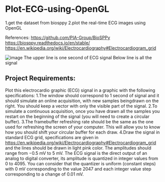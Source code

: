 # Plot-ECG-using-OpenGL
1.get the dataset from biosppy 
2.plot the real-time ECG images using OpenGL

References:
https://github.com/PIA-Group/BioSPPy
https://biosppy.readthedocs.io/en/stable/
https://en.wikipedia.org/wiki/Electrocardiography#Electrocardiogram_grid

![image](https://user-images.githubusercontent.com/80511292/114937665-5cfa4a80-9e3e-11eb-9b77-a89118a22245.png)
The upper line is one second of ECG signal
Below line is all the signal 





## Project Requirements:
Plot this electrocardio graphic (ECG) signal in a graphic with the following specifications:
1.The window should correspond to 1 second of signal and it should simulate an online acquisition, with new samples beingdrawn on the right. You should keep a vector with only the visible part of the signal.
2.To simulate a continuous acquisition, once you have drawn all the samples you restart on the beginning of the signal (you will need to create a circular buffer).
3.The framebuffer refreshing rate should be the same as the one used for refreshing the screen of your computer. This will allow you to know how you should shift your circular buffer for each draw.
4.Draw the signal in standard ECG grid, specifications are given in https://en.wikipedia.org/wiki/Electrocardiography#Electrocardiogram_grid and the lines should be drawn in light pink color. The amplitudes should range from −0.5 mV to 5 mV. The ECG signal is the direct output of an analog to digital converter, its amplitude is quantized in integer values from 0 to 4095. You can consider that the quantizer is uniform (constant steps) with 0 mV corresponding to the value 2047 and each integer value step corresponding to a change of 0.01 mV.


